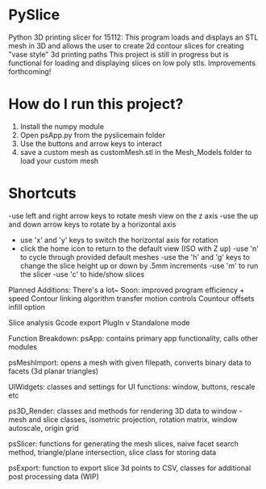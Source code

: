 # PySlice
 Python 3D printing slicer for 15112:
 This program loads and displays an STL mesh in 3D and allows the user to create 2d contour slices for creating "vase style" 3d printing paths
 This project is still in progress but is functional for loading and displaying slices on low poly stls. Improvements forthcoming!
 



# How do I run this project?
1. Install the numpy module
2. Open psApp.py from the pyslicemain folder
3. Use the buttons and arrow keys to interact
4. save a custom mesh as customMesh.stl in the Mesh_Models folder to load your custom mesh

# Shortcuts
-use left and right arrow keys to rotate mesh view on the z axis
-use the up and down arrow keys to rotate by a horizontal axis
  - use 'x' and 'y' keys to switch the horizontal axis for rotation
  - click the home icon to return to the default view (ISO with Z up)
-use 'n' to cycle through provided default meshes
-use the 'h' and 'g' keys to change the slice height up or down by .5mm increments
-use 'm' to run the slicer
-use 'c' to hide/show slices


Planned Additions: There's a lot~
Soon:
improved program efficiency + speed
Contour linking algorithm
transfer motion controls
Countour offsets 
infill option


Slice analysis
Gcode export
PlugIn v Standalone mode




Function Breakdown: 
psApp: contains primary app functionality, calls other modules

psMeshImport: opens a mesh with given filepath, converts binary data to facets (3d planar triangles)

UIWidgets: classes and settings for UI functions: window, buttons, rescale etc

ps3D_Render: classes and methods for rendering 3D data to window - mesh and slice classes, isometric projection, rotation matrix, window autoscale, origin grid

psSlicer: functions for generating the mesh slices, naive facet search method, triangle/plane intersection, slice class for storing data

psExport: function to export slice 3d points to CSV, classes for additional post processing data (WIP)

